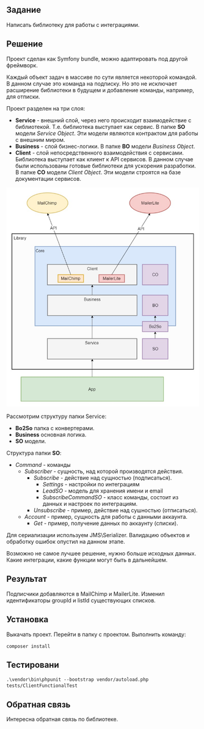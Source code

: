 ## Задание
Написать библиотеку для работы с интеграциями.

## Решение

Проект сделан как Symfony bundle, можно адаптировать под другой фреймворк.

Каждый объект задач в массиве по сути является некоторой командой.
В данном случае это команда на подписку. Но это не исключает расширение библиотеки в будущем
и добавление команды, например, для отписки.

Проект разделен на три слоя:
* **Service** - внешний слой, через него происходит взаимодействие с библиотекой.
Т.е. библиотека выступает как сервис. В папке **SO** модели *Service Object*.
Эти модели являются контрактом для работы с внешним миром.
* **Business** - слой бизнес-логики. В папке **BO** модели *Business Object*.
* **Client** - слой непосредственного взаимодействия с сервисами. Библиотека
выступает как клиент к API сервисов. В данном случае были использованы готовые библиотеки
для ускорения разработки. В папке **CO** модели *Client Object*.
Эти модели строятся на базе документации сервисов.

![Модули](modules.jpg)

Рассмотрим структуру папки Service:
* **Bo2So** папка с конвертерами.
* **Business** основная логика.
* **SO** модели.

Структура папки **SO**:
* *Command* - команды
    * *Subscriber* - сущность, над которой производятся действия.
        * *Subscribe* - действие над сущностью (подписаться).
            * *Settings* - настройки по интеграциям
            * *LeadSO* - модель для хранения имени и email
            * *SubscribeCommandSO* - класс команды, состоит из данных и настроек по интеграциям.
        * *Unsubscribe* - пример, действие над сушностью (отписаться).
    * *Account* - пример, сущность для работы с данными аккаунта.
        * *Get* - пример, получение данных по аккаунту (списки).

Для сериализации используем JMS\Serializer.
Валидацию объектов и обработку ошибок опустил на данном этапе.

Возможно не самое лучшее решение, нужно больше исходных данных.
Какие интеграции, какие функции могут быть в дальнейшем.

## Результат

Подписчики добавляются в MailChimp и MailerLite.
Изменил идентификаторы groupId и listId существующих списков.

## Установка

Выкачать проект. Перейти в папку с проектом.
Выполнить команду:
```console
composer install
```

## Тестировани

```console
.\vendor\bin\phpunit --bootstrap vendor/autoload.php tests/ClientFunctionalTest
```

## Обратная связь

Интересна обратная связь по библиотеке.